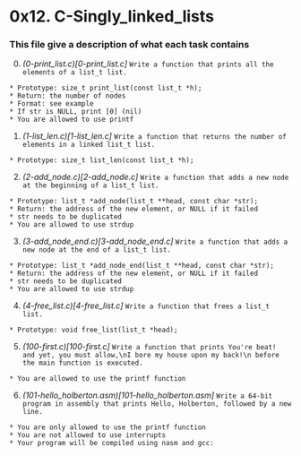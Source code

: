 # **0x12. C-Singly_linked_lists**

### **This file give a description of what each task contains**

0. *(0-print_list.c)[0-print_list.c]*
`Write a function that prints all the elements of a list_t list.`
~~~~
* Prototype: size_t print_list(const list_t *h);
* Return: the number of nodes
* Format: see example
* If str is NULL, print [0] (nil)
* You are allowed to use printf
~~~~

1. *(1-list_len.c)[1-list_len.c]*
`Write a function that returns the number of elements in a linked list_t list.`
~~~~
* Prototype: size_t list_len(const list_t *h);
~~~~

2. *(2-add_node.c)[2-add_node.c]*
`Write a function that adds a new node at the beginning of a list_t list.`
~~~~
* Prototype: list_t *add_node(list_t **head, const char *str);
* Return: the address of the new element, or NULL if it failed
* str needs to be duplicated
* You are allowed to use strdup
~~~~

3. *(3-add_node_end.c)[3-add_node_end.c]*
`Write a function that adds a new node at the end of a list_t list.`
~~~~
* Prototype: list_t *add_node_end(list_t **head, const char *str);
* Return: the address of the new element, or NULL if it failed
* str needs to be duplicated
* You are allowed to use strdup
~~~~

4. *(4-free_list.c)[4-free_list.c]*
`Write a function that frees a list_t list.`
~~~~
* Prototype: void free_list(list_t *head);
~~~~

5. *(100-first.c)[100-first.c]*
`Write a function that prints You're beat! and yet, you must allow,\nI bore my house upon my back!\n before the main function is executed.`
~~~~
* You are allowed to use the printf function
~~~~

6. *(101-hello_holberton.asm)[101-hello_holberton.asm]*
`Write a 64-bit program in assembly that prints Hello, Holberton, followed by a new line.`
~~~~
* You are only allowed to use the printf function
* You are not allowed to use interrupts
* Your program will be compiled using nasm and gcc:
~~~~


